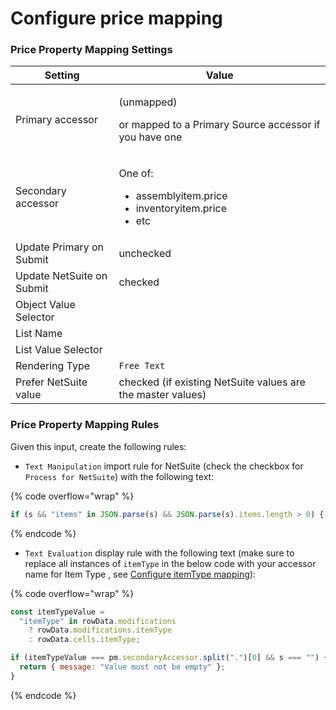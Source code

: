 # Configure price mapping

### Price Property Mapping Settings

| Setting                   | Value                                                                                       |
| ------------------------- | ------------------------------------------------------------------------------------------- |
| Primary accessor          | <p>(unmapped) </p><p>or mapped to a Primary Source accessor if you have one</p>             |
| Secondary accessor        | <p>One of: </p><ul><li>assemblyitem.price</li><li>inventoryitem.price</li><li>etc</li></ul> |
| Update Primary on Submit  | unchecked                                                                                   |
| Update NetSuite on Submit | checked                                                                                     |
| Object Value Selector     |                                                                                             |
| List Name                 |                                                                                             |
| List Value Selector       |                                                                                             |
| Rendering Type            | `Free Text`                                                                                 |
| Prefer NetSuite value     | checked (if existing NetSuite values are the master values)                                 |

### Price Property Mapping Rules

Given this input, create the following rules:

* `Text Manipulation` import rule for NetSuite (check the checkbox for `Process for NetSuite`) with the following text:

{% code overflow="wrap" %}
```javascript
if (s && "items" in JSON.parse(s) && JSON.parse(s).items.length > 0) {   return JSON.parse(s).items[0].price; } return "";
```
{% endcode %}

* `Text Evaluation` display rule with the following text (make sure to replace all instances of `itemType` in the below code with your accessor name for Item Type , see [Configure itemType mapping](item-type-mapping.md)):

{% code overflow="wrap" %}
```javascript
const itemTypeValue =
  "itemType" in rowData.modifications
    ? rowData.modifications.itemType
    : rowData.cells.itemType;

if (itemTypeValue === pm.secondaryAccessor.split(".")[0] && s === "") {
  return { message: "Value must not be empty" };
}
```
{% endcode %}
